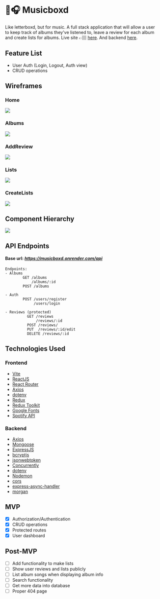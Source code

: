 # 🎵🎧 Musicboxd

Like letterboxd, but for music. A full stack application that will allow a user to keep track of albums they've listened to, leave a review for each album and create lists for albums. Live site  👉🏽 [here](https://musicboxd.netlify.app/). And backend [here](https://musicboxd.onrender.com/api/).

## Feature List 
- User Auth (Login, Logout, Auth view)
- CRUD operations

## Wireframes 

### Home
![](./assets/Home.png)
### Albums
![](./assets/Albums.png)
### AddReview
![](./assets/AddReview.png)
### Lists
![](./assets/Lists.png)
### CreateLists
![](./assets/CreateList.png)

## Component Hierarchy
![](./assets/Component_Hierarchy.png)

## API Endpoints
#### Base url: _https://musicboxd.onrender.com/api_

```
Endpoints:
- Albums
        GET /albums
            /albums/:id
        POST /albums
        
- Auth
        POST /users/register
             /users/login
             
- Reviews (protected)
          GET /reviews
              /reviews/:id
          POST /reviews/
          PUT  /reviews/:id/edit
          DELETE /reviews/:id
  ```
## Technologies Used
### Frontend
- [Vite](https://vitejs.dev/)
- [ReactJS](reactjs.org/)
- [React Router](https://reactrouter.com/)
- [Axios](https://axios-http.com/)
- [dotenv](https://www.npmjs.com/package/dotenv)
- [Redux](https://redux.js.org/)
- [Redux Toolkit](https://redux-toolkit.js.org/)
- [Google Fonts](https://fonts.google.com/)
- [Spotify API](https://developer.spotify.com/documentation/web-api/)

### Backend
- [Axios](https://axios-http.com/)
- [Mongoose](https://mongoosejs.com/)
- [ExpressJS](https://expressjs.com/)
- [bcryptjs](https://www.npmjs.com/package/bcryptjs)
- [jsonwebtoken](https://www.npmjs.com/package/jsonwebtoken)
- [Concurrently](https://www.npmjs.com/package/concurrently)
- [dotenv](https://www.npmjs.com/package/dotenv)
- [Nodemon](https://nodemon.io/)
- [cors](https://www.npmjs.com/package/cors)
- [express-async-handler](https://www.npmjs.com/package/express-async-handler)
- [morgan](https://www.npmjs.com/package/morgan)

## MVP
- [x] Authorization/Authentication
- [x] CRUD operations
- [x] Protected routes
- [x] User dashboard

## Post-MVP
- [ ] Add functionality to make lists
- [ ] Show user reviews and lists publicly
- [ ] List album songs when displaying album info
- [ ] Search functionality
- [ ] Get more data into database
- [ ] Proper 404 page